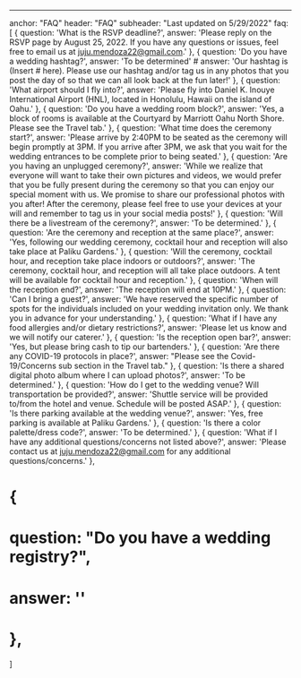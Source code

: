 ---
anchor: "FAQ"
header: "FAQ"
subheader: "Last updated on 5/29/2022"
faq: [
  { 
    question: 'What is the RSVP deadline?',
    answer: 'Please reply on the RSVP page by August 25, 2022. If you have any questions or issues, feel free to email us at juju.mendoza22@gmail.com.'
  },
  { 
    question: 'Do you have a wedding hashtag?',
    answer: 'To be determined'
    # answer: 'Our hashtag is (Insert # here). Please use our hashtag and/or tag us in any photos that you post the day of so that we can all look back at the fun later!'
  },
  { 
    question: 'What airport should I fly into?',
    answer: 'Please fly into Daniel K. Inouye International Airport (HNL), located in Honolulu, Hawaii on the island of Oahu.'
  },
  { 
    question: 'Do you have a wedding room block?',
    answer: 'Yes, a block of rooms is available at the Courtyard by Marriott Oahu North Shore. Please see the Travel tab.'
  },
  { 
    question: 'What time does the ceremony start?',
    answer: 'Please arrive by 2:40PM to be seated as the ceremony will begin promptly at 3PM. If you arrive after 3PM, we ask that you wait for the wedding entrances to be complete prior to being seated.'
  },
  { 
    question: 'Are you having an unplugged ceremony?',
    answer: 'While we realize that everyone will want to take their own pictures and videos, we would prefer that you be fully present during the ceremony so that you can enjoy our special moment with us. We promise to share our professional photos with you after! After the ceremony, please feel free to use your devices at your will and remember to tag us in your social media posts!'
  },
  {
    question: 'Will there be a livestream of the ceremony?',
    answer: 'To be determined.'
  },
  { 
    question: 'Are the ceremony and reception at the same place?',
    answer: 'Yes, following our wedding ceremony, cocktail hour and reception will also take place at Paliku Gardens.'
  },
  {
    question: 'Will the ceremony, cocktail hour, and reception take place indoors or outdoors?',
    answer: 'The ceremony, cocktail hour, and reception will all take place outdoors. A tent will be available for cocktail hour and reception.'
  },
  {
    question: 'When will the reception end?',
    answer: 'The reception will end at 10PM.'
  },
  { 
    question: 'Can I bring a guest?',
    answer: 'We have reserved the specific number of spots for the individuals included on your wedding invitation only. We thank you in advance for your understanding.'
  },
  { 
    question: 'What if I have any food allergies and/or dietary restrictions?',
    answer: 'Please let us know and we will notify our caterer.'
  },
  { 
    question: 'Is the reception open bar?',
    answer: 'Yes, but please bring cash to tip our bartenders.'
  },
  { 
    question: 'Are there any COVID-19 protocols in place?',
    answer: "Please see the Covid-19/Concerns sub section in the Travel tab."
  },
  { 
    question: 'Is there a shared digital photo album where I can upload photos?',
    answer: 'To be determined.'
  },
  {
    question: 'How do I get to the wedding venue? Will transportation be provided?',
    answer: 'Shuttle service will be provided to/from the hotel and venue. Schedule will be posted ASAP.'
  },
  {
    question: 'Is there parking available at the wedding venue?',
    answer: 'Yes, free parking is available at Paliku Gardens.'
  },
  {
    question: 'Is there a color palette/dress code?',
    answer: 'To be determined.'
  },
  {
    question: 'What if I have any additional questions/concerns not listed above?',
    answer: 'Please contact us at juju.mendoza22@gmail.com for any additional questions/concerns.'
  },
  # {
  #   question: "Do you have a wedding registry?",
  #   answer: ''
  # },
  
]
